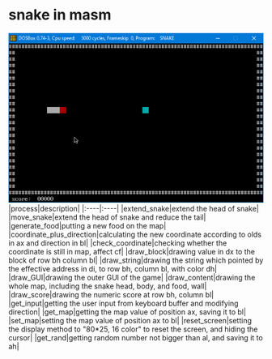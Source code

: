 # snake in masm
![](https://github.com/lsn42/snake/blob/master/image/snake.gif)
|process|description|
|:----|:----|
|extend_snake|extend the head of snake|
|move_snake|extend the head of snake and reduce the tail|
|generate_food|putting a new food on the map|
|coordinate_plus_direction|calculating the new coordinate according to olds in ax and direction in bl|
|check_coordinate|checking whether the coordinate is still in map, affect cf|
|draw_block|drawing value in dx to the block of row bh column bl|
|draw_string|drawing the string which pointed by the effective address in di, to row bh, column bl, with color dh|
|draw_GUI|drawing the outer GUI of the game|
|draw_content|drawing the whole map, including the snake head, body, and food, wall|
|draw_score|drawing the numeric score at row bh, column bl|
|get_input|getting the user input from keyboard buffer and modifying direction|
|get_map|getting the map value of position ax, saving it to bl|
|set_map|setting the map value of position ax to bl|
|reset_screen|setting the display method to "80*25, 16 color" to reset the screen, and hiding the cursor|
|get_rand|getting random number not bigger than al, and saving it to ah|